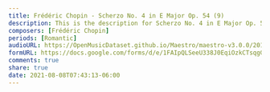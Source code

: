 ```yaml
---
title: Frédéric Chopin - Scherzo No. 4 in E Major Op. 54 (9)
description: This is the description for Scherzo No. 4 in E Major Op. 54 by Frédéric Chopin
composers: [Frédéric Chopin]
periods: [Romantic]
audioURL: https://OpenMusicDataset.github.io/Maestro/maestro-v3.0.0/2017/MIDI-Unprocessed_044_PIANO044_MID--AUDIO-split_07-06-17_Piano-e_1-04_wav--4.midi
formURL: https://docs.google.com/forms/d/e/1FAIpQLSeeU338J0EqiOzkCTsqgGofuFAKb9-nNCh-b_EdNtenjpV9ig/viewform
comments: true
share: true
date: 2021-08-08T07:43:13-06:00
---
```


